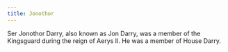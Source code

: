 ```yaml
---
title: Jonothor
---
```


Ser Jonothor Darry, also known as Jon Darry, was a member of the Kingsguard during the reign of Aerys II. He was a member of House Darry.



